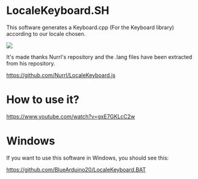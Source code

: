 # LocaleKeyboard.SH
This software generates a Keyboard.cpp (For the Keyboard library) according to our locale chosen.

<img src="https://raw.githubusercontent.com/BlueArduino20/LocaleKeyboard.SH/master/Screenshot_1.png">

It's made thanks Nurrl's repository and the .lang files have been extracted from his repository.

<a href="https://github.com/Nurrl/LocaleKeyboard.js">https://github.com/Nurrl/LocaleKeyboard.js</a>

# How to use it?

<a href="https://www.youtube.com/watch?v=gxE7GKLcC2w">https://www.youtube.com/watch?v=gxE7GKLcC2w</a>

# Windows
If you want to use this software in Windows, you should see this:

<a href="https://github.com/BlueArduino20/LocaleKeyboard.BAT">https://github.com/BlueArduino20/LocaleKeyboard.BAT</a>
